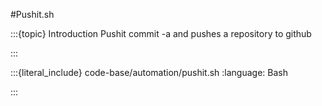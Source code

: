 #Pushit.sh

:::{topic} Introduction
Pushit commit -a and pushes a repository to github

:::

:::{literal_include} code-base/automation/pushit.sh
:language: Bash

:::
